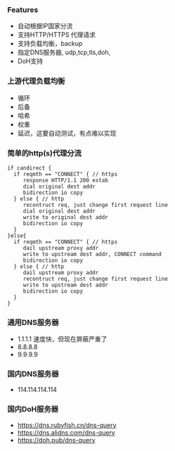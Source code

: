 
### Features

* 自动根据IP国家分流
* 支持HTTP/HTTPS 代理请求
* 支持负载均衡，backup
* 指定DNS服务器, udp,tcp,tls,doh,
* DoH支持

### 上游代理负载均衡

* 循环
* 后备
* 哈希
* 权重
* 延迟，这要自动测试，有点难以实现

### 简单的http(s)代理分流

```
if candirect {
  if reqmth == "CONNECT" { // https
     response HTTP/1.1 200 estab
     dial original dest addr
     bidirection io copy
  } else { // http
     recontruct req, just change first request line
     dial original dest addr
     write to original dest addr
     bidirection io copy
  }
}else{
  if reqmth == "CONNECT" { // https
     dail upstream proxy addr
     write to upstream dest addr, CONNECT command
     bidirection io copy
  } else { // http
     dail upstream proxy addr
     recontruct req, just change first request line
     write to upstream dest addr
     bidirection io copy
  }
}
```


### 通用DNS服务器
* 1.1.1.1 速度快，但现在屏蔽严重了
* 8.8.8.8 
* 9.9.9.9

### 国内DNS服务器

* 114.114.114.114

### 国内DoH服务器

* https://dns.rubyfish.cn/dns-query
* https://dns.alidns.com/dns-query
* https://doh.pub/dns-query

